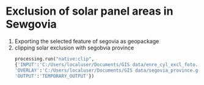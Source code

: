 # Exclusion of solar panel areas in Sewgovia 
1. Exporting the selected feature of segovia as geopackage
2. clipping solar exclusion with segobvia province
   ```python
   processing.run("native:clip",
   {'INPUT':'C:/Users/localuser/Documents/GIS data/enre_cyl_excl_foto.gpkg|layername=enre_cyl_excl_foto',
   'OVERLAY':'C:/Users/localuser/Documents/GIS data/segovia_province.gpkg|layername=prov_cyl_recintos',
   'OUTPUT':'TEMPORARY_OUTPUT'})
   ```
